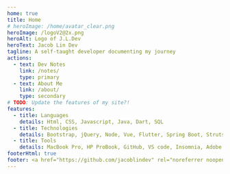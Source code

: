 ```yaml
---
home: true
title: Home
# heroImage: /home/avatar_clear.png
heroImage: /logoV2@2x.png
heroAlt: Logo of J.L.Dev
heroText: Jacob Lin Dev
tagline: A self-taught developer documenting my journey
actions:
  - text: Dev Notes
    link: /notes/
    type: primary
  - text: About Me
    link: /about/
    type: secondary
# TODO: Update the features of my site?!
features:
  - title: Languages
    details: Html, CSS, Javascript, Java, Dart, SQL
  - title: Technologies
    details: Bootstrap, jQuery, Node, Vue, Flutter, Spring Boot, Struts, Servlet & JSP
  - title: Tools
    details: MacBook Pro, HP ProBook, GitHub, VS code, Insomnia, Adobe XD, Canva
footerHtml: true
footer: <a href="https://github.com/jacoblindev" rel="noreferrer noopener" target="_blank">Jacob Lin</a> &copy; 2022 All Rights Reserved &nbsp;|&nbsp; Power by <a href="https://v2.vuepress.vuejs.org/" rel="noreferrer noopener" target="_blank">Vuepress</a>
---
```

